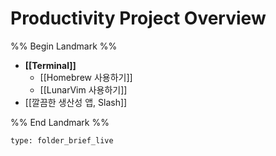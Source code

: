# Productivity Project Overview

%% Begin Landmark %%
- **[[Terminal]]**
	- [[Homebrew 사용하기]]
	- [[LunarVim 사용하기]]
- [[깔끔한 생산성 앱, Slash]]

%% End Landmark %%


```ccard
type: folder_brief_live
```

